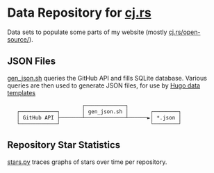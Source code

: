 # Data Repository for [cj.rs](https.//cj.rs/?ref=gh_data)

Data sets to populate some parts of my website (mostly [cj.rs/open-source/](https://cj.rs/open-source/)).

## JSON Files

[gen_json.sh](./gen_json.sh) queries the GitHub API and fills SQLite database. Various queries are then used to generate JSON files, for use by [Hugo data templates](https://gohugo.io/templates/data-templates/)

                            ┌─────────────┐
       ┌────────────┐       │ gen_json.sh │       ┌────────┐
       │ GitHub API ├───────┴─────────────┴──────►│ *.json │
       └────────────┘                             └────────┘

## Repository Star Statistics

[stars.py](./stars.py) traces graphs of stars over time per repository.
